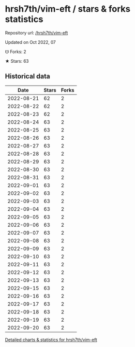 # hrsh7th/vim-eft / stars & forks statistics

Repository url: [/hrsh7th/vim-eft](https://github.com/hrsh7th/vim-eft)

Updated on Oct 2022, 07

☋ Forks: 2

★ Stars: 63

## Historical data
| Date | Stars | Forks |
|------|-------|-------|
| 2022-08-21 | 62 | 2 | 
| 2022-08-22 | 62 | 2 | 
| 2022-08-23 | 62 | 2 | 
| 2022-08-24 | 63 | 2 | 
| 2022-08-25 | 63 | 2 | 
| 2022-08-26 | 63 | 2 | 
| 2022-08-27 | 63 | 2 | 
| 2022-08-28 | 63 | 2 | 
| 2022-08-29 | 63 | 2 | 
| 2022-08-30 | 63 | 2 | 
| 2022-08-31 | 63 | 2 | 
| 2022-09-01 | 63 | 2 | 
| 2022-09-02 | 63 | 2 | 
| 2022-09-03 | 63 | 2 | 
| 2022-09-04 | 63 | 2 | 
| 2022-09-05 | 63 | 2 | 
| 2022-09-06 | 63 | 2 | 
| 2022-09-07 | 63 | 2 | 
| 2022-09-08 | 63 | 2 | 
| 2022-09-09 | 63 | 2 | 
| 2022-09-10 | 63 | 2 | 
| 2022-09-11 | 63 | 2 | 
| 2022-09-12 | 63 | 2 | 
| 2022-09-13 | 63 | 2 | 
| 2022-09-15 | 63 | 2 | 
| 2022-09-16 | 63 | 2 | 
| 2022-09-17 | 63 | 2 | 
| 2022-09-18 | 63 | 2 | 
| 2022-09-19 | 63 | 2 | 
| 2022-09-20 | 63 | 2 | 


[Detailed charts & statistics for hrsh7th/vim-eft](https://reviewgithub.com/rep/hrsh7th/vim-eft)
